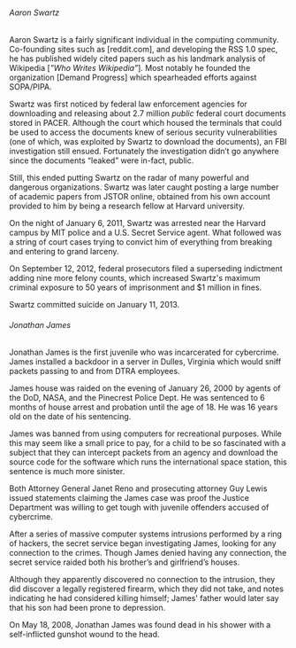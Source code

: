 ###### Aaron Swartz

Aaron Swartz is a fairly significant individual in the computing community.
Co-founding sites such as \[reddit.com], and developing the RSS 1.0 spec, he has
published widely cited papers such as his landmark analysis of Wikipedia \[_”Who
Writes Wikipedia”_]. Most notably he founded the organization \[Demand Progress]
which spearheaded efforts against SOPA/PIPA.

Swartz was first noticed by federal law enforcement agencies for downloading and
releasing about 2.7 million _public_ federal court documents stored in PACER.
Although the court which housed the terminals that could be used to access the
documents knew of serious security vulnerabilities (one of which, was exploited
by Swartz to download the documents), an FBI investigation still ensued.
Fortunately the investigation didn’t go anywhere since the documents “leaked”
were in-fact, public.

Still, this ended putting Swartz on the radar of many powerful and dangerous
organizations. Swartz was later caught posting a large number of academic papers
from JSTOR online, obtained from his own account provided to him by being a
research fellow at Harvard university.

On the night of January 6, 2011, Swartz was arrested near the Harvard campus by
MIT police and a U.S. Secret Service agent. What followed was a string of court
cases trying to convict him of everything from breaking and entering to grand
larceny.

On September 12, 2012, federal prosecutors filed a superseding indictment adding
nine more felony counts, which increased Swartz's maximum criminal exposure to
50 years of imprisonment and $1 million in fines.

Swartz committed suicide on January 11, 2013.

###### Jonathan James

Jonathan James is the first juvenile who was incarcerated for cybercrime. James
installed a backdoor in a server in Dulles, Virginia which would sniff packets
passing to and from DTRA employees.

James house was raided on the evening of January 26, 2000 by agents of the DoD,
NASA, and the Pinecrest Police Dept. He was sentenced to 6 months of house
arrest and probation until the age of 18. He was 16 years old on the date of his
sentencing.

James was banned from using computers for recreational purposes. While this may
seem like a small price to pay, for a child to be so fascinated with a subject
that they can intercept packets from an agency and download the source code for
the software which runs the international space station, this sentence is much
more sinister.

Both Attorney General Janet Reno and prosecuting attorney Guy Lewis issued
statements claiming the James case was proof the Justice Department was willing
to get tough with juvenile offenders accused of cybercrime.

After a series of massive computer systems intrusions performed by a ring of
hackers, the secret service began investigating James, looking for any
connection to the crimes. Though James denied having any connection, the secret
service raided both his brother’s and girlfriend’s houses.

Although they apparently discovered no connection to the intrusion, they did
discover a legally registered firearm, which they did not take, and notes
indicating he had considered killing himself; James' father would later say that
his son had been prone to depression.

On May 18, 2008, Jonathan James was found dead in his shower with a
self-inflicted gunshot wound to the head.
